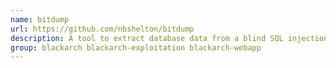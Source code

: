 ```yaml
---
name: bitdump
url: https://github.com/nbshelton/bitdump
description: A tool to extract database data from a blind SQL injection vulnerability.
group: blackarch blackarch-exploitation blackarch-webapp
---
```

